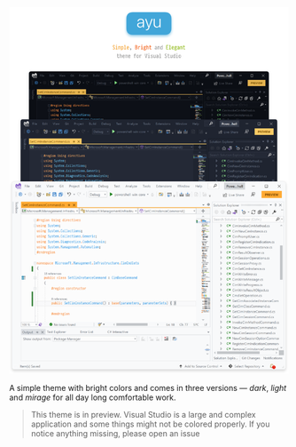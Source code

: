 ![ayu](images/header.png)

A simple theme with bright colors and comes in three versions — _dark_, _light_ and _mirage_ for all day long comfortable work.

> This theme is in preview. Visual Studio is a large and complex application and some things might not be colored properly. If you notice anything missing, please open an issue
